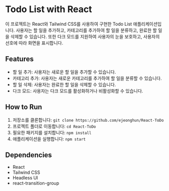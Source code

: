 # Todo List with React

이 프로젝트는 React와 Tailwind CSS를 사용하여 구현한 Todo List 애플리케이션입니다. 사용자는 할 일을 추가하고, 카테고리를 추가하여 할 일을 분류하고, 완료한 할 일을 삭제할 수 있습니다. 또한 다크 모드를 지원하여 사용자의 눈을 보호하고, 사용자의 선호에 따라 화면을 표시합니다.

## Features

- 할 일 추가: 사용자는 새로운 할 일을 추가할 수 있습니다.
- 카테고리 추가: 사용자는 새로운 카테고리를 추가하여 할 일을 분류할 수 있습니다.
- 할 일 삭제: 사용자는 완료한 할 일을 삭제할 수 있습니다.
- 다크 모드: 사용자는 다크 모드를 활성화하거나 비활성화할 수 있습니다.

## How to Run

1. 저장소를 클론합니다: `git clone https://github.com/ejeonghun/React-ToDo`
2. 프로젝트 폴더로 이동합니다: `cd React-ToDo`
3. 필요한 패키지를 설치합니다: `npm install`
4. 애플리케이션을 실행합니다: `npm start`

## Dependencies

- React
- Tailwind CSS
- Headless UI
- react-transition-group

